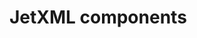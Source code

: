 # JetXML components

<!--

JetXML components:
* Default XML namespace: jetxml
* Attribute constants:
  * `Optional.<N>` where `N` is a number type: accepts an attribute constant of `N` type
  * `NF` where `NF` is a floating point type: accepts a floating point, `-Infinity`, `+Infinity`, `Infinity`, and `NaN`
  * `Boolean` allows for `true` and `false`
  * `String` allows for any attribute value
  * Any other type may not be expressed as an attribute constant.

-->